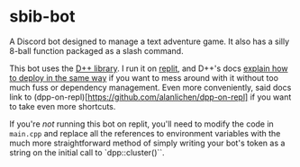 # sbib-bot
A Discord bot designed to manage a text adventure game. It also has a silly 8-ball function packaged as a slash command.

This bot uses the [D++ library](https://github.com/brainboxdotcc/DPP). I run it on [replit](https://replit.com/), and D++'s docs [explain how to deploy in the same way](https://dpp.dev/building-a-cpp-discord-bot-in-repl.html) if you want to mess around with it without too much fuss or dependency management. Even more conveniently, said docs link to (dpp-on-repl)[https://github.com/alanlichen/dpp-on-repl] if you want to take even more shortcuts.

If you're *not* running this bot on replit, you'll need to modify the code in `main.cpp` and replace all the references to environment variables with the much more straightforward method of simply writing your bot's token as a string on the initial call to `dpp::cluster()``. 
